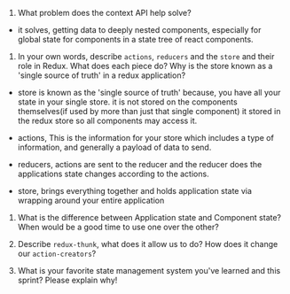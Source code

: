 1. What problem does the context API help solve?

- it solves, getting data to deeply nested components, especially for global state for components in a state tree of react components.

1. In your own words, describe `actions`, `reducers` and the `store` and their role in Redux. What does each piece do? Why is the store known as a 'single source of truth' in a redux application?

- store is known as the 'single source of truth' because, you have all your state in your single store. it is not stored on the components themselves(if used by more than just that single component) it stored in the redux store so all components may access it.

- actions, This is the information for your store which includes a type of information, and generally a payload of data to send.
- reducers, actions are sent to the reducer and the reducer does the applications state changes according to the actions.
- store, brings everything together and holds application state via wrapping around your entire application

1. What is the difference between Application state and Component state? When would be a good time to use one over the other?

1. Describe `redux-thunk`, what does it allow us to do? How does it change our `action-creators`?

1. What is your favorite state management system you've learned and this sprint? Please explain why!
